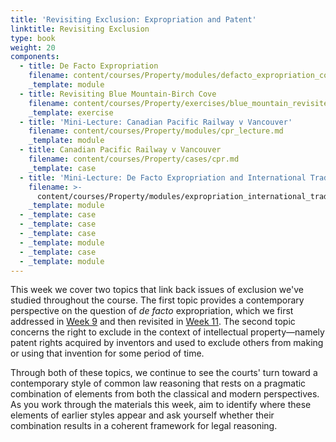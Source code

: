 ```yaml
---
title: 'Revisiting Exclusion: Expropriation and Patent'
linktitle: Revisiting Exclusion
type: book
weight: 20
components:
  - title: De Facto Expropriation
    filename: content/courses/Property/modules/defacto_expropriation_contemporary.md
    _template: module
  - title: Revisiting Blue Mountain-Birch Cove
    filename: content/courses/Property/exercises/blue_mountain_revisited.md
    _template: exercise
  - title: 'Mini-Lecture: Canadian Pacific Railway v Vancouver'
    filename: content/courses/Property/modules/cpr_lecture.md
    _template: module
  - title: Canadian Pacific Railway v Vancouver
    filename: content/courses/Property/cases/cpr.md
    _template: case
  - title: 'Mini-Lecture: De Facto Expropriation and International Trade'
    filename: >-
      content/courses/Property/modules/expropriation_international_trade_lecture.md
    _template: module
  - _template: case
  - _template: case
  - _template: case
  - _template: module
  - _template: case
  - _template: module
---
```




This week we cover two topics that link back issues of exclusion we've studied throughout the course. The first topic provides a contemporary perspective on the question of *de facto* expropriation, which we first addressed in [Week 9](../week9/) and then revisited in [Week 11](../week11/). The second topic concerns the right to exclude in the context of intellectual property—namely patent rights acquired by inventors and used to exclude others from making or using that invention for some period of time. 

Through both of these topics, we continue to see the courts' turn toward a contemporary style of common law reasoning that rests on a pragmatic combination of elements from both the classical and modern perspectives. As you work through the materials this week, aim to identify where these elements of earlier styles appear and ask yourself whether their combination results in a coherent framework for legal reasoning. 
